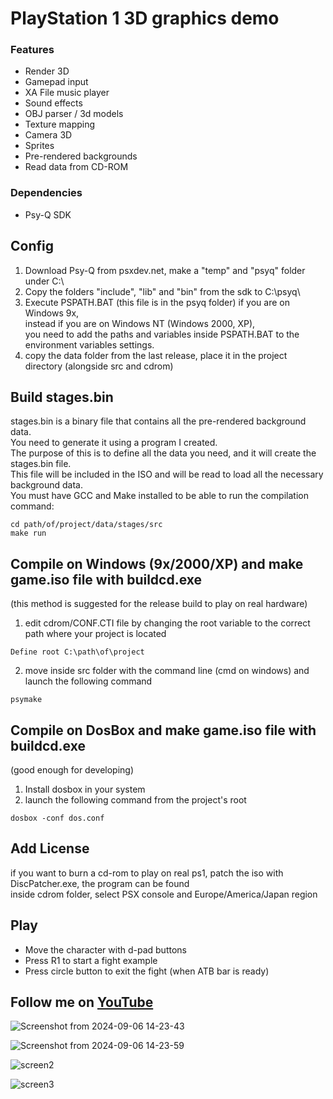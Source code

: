 # PlayStation 1 3D graphics demo

### Features

- Render 3D
- Gamepad input
- XA File music player
- Sound effects
- OBJ parser / 3d models
- Texture mapping
- Camera 3D
- Sprites
- Pre-rendered backgrounds
- Read data from CD-ROM

### Dependencies
- Psy-Q SDK

## Config
  1. Download Psy-Q from psxdev.net, make a "temp" and "psyq" folder under C:\ 
  2. Copy the folders "include", "lib" and "bin" from the sdk to C:\psyq\
  3. Execute PSPATH.BAT (this file is in the psyq folder) if you are on Windows 9x,  
     instead if you are on Windows NT (Windows 2000, XP),  
     you need to add the paths and variables inside PSPATH.BAT to the environment variables settings.
  4. copy the data folder from the last release, place it in the project directory (alongside src and cdrom)

## Build stages.bin
  stages.bin is a binary file that contains all the pre-rendered background data.  
  You need to generate it using a program I created.  
  The purpose of this is to define all the data you need, and it will create the stages.bin file.  
  This file will be included in the ISO and will be read to load all the necessary background data.  
  You must have GCC and Make installed to be able to run the compilation command:
  ```console
  cd path/of/project/data/stages/src
  make run
  ```

## Compile on Windows (9x/2000/XP) and make game.iso file with buildcd.exe
  (this method is suggested for the release build to play on real hardware)
  1. edit cdrom/CONF.CTI file by changing the root variable to the correct path where your project is located
  ```console
  Define root C:\path\of\project
  ```
  2. move inside src folder with the command line (cmd on windows) and launch the following command
  ```console
  psymake
  ```

## Compile on DosBox and make game.iso file with buildcd.exe
  (good enough for developing)
  1. Install dosbox in your system
  2. launch the following command from the project's root 
  ```console
  dosbox -conf dos.conf
  ```

## Add License
  if you want to burn a cd-rom to play on real ps1, patch the iso with DiscPatcher.exe, the program can be found  
  inside cdrom folder, select PSX console and Europe/America/Japan region

## Play 
  - Move the character with d-pad buttons
  - Press R1 to start a fight example
  - Press circle button to exit the fight (when ATB bar is ready)

## Follow me on [YouTube](https://www.youtube.com/@FabioPallini88) 

![Screenshot from 2024-09-06 14-23-43](https://github.com/user-attachments/assets/e36a3d23-df61-4aab-bec0-6a5f0675e954)  

![Screenshot from 2024-09-06 14-23-59](https://github.com/user-attachments/assets/a7098b3c-293a-4b67-9a71-7cd460ceaa79)  

![screen2](https://github.com/fabiopallini/ps1-graphics-demo/assets/8449266/77b52bce-f75b-4441-b541-32a624763b7d)  

![screen3](https://user-images.githubusercontent.com/8449266/84420744-c4da7600-ac1a-11ea-90af-86e16c00ec95.gif)

